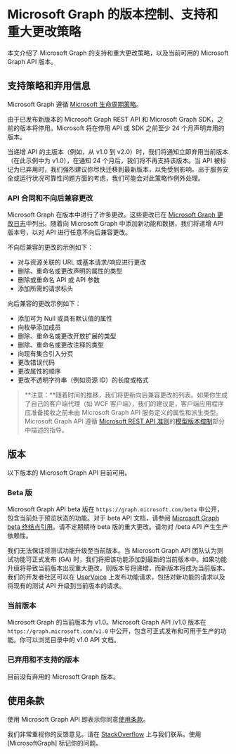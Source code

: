 # <a name="versioning-support-and-breaking-change-policies-for-microsoft-graph"></a>Microsoft Graph 的版本控制、支持和重大更改策略 

本文介绍了 Microsoft Graph 的支持和重大更改策略，以及当前可用的 Microsoft Graph API 版本。

## <a name="support-policy-and-deprecation-information"></a>支持策略和弃用信息

Microsoft Graph 遵循 [Microsoft 生命周期策略](https://support.microsoft.com/en-us/lifecycle)。 

由于已发布新版本的 Microsoft Graph REST API 和 Microsoft Graph SDK，之前的版本将停用。Microsoft 将在停用 API 或 SDK 之前至少 24 个月声明弃用的版本。 

当递增 API 的主版本（例如，从 v1.0 到 v2.0）时，我们将通知立即弃用当前版本（在此示例中为 v1.0），在通知 24 个月后，我们将不再支持该版本。当 API 被标记为已弃用时，我们强烈建议你尽快迁移到最新版本，以免受到影响。出于服务安全或运行状况可靠性问题方面的考虑，我们可能会对此策略作例外处理。 

### <a name="api-contract-and-non-backward-compatible-changes"></a>API 合同和不向后兼容更改

Microsoft Graph 在版本中进行了许多更改。这些更改已在 [Microsoft Graph 更改日志](changelog.md)中列出。随着向 Microsoft Graph 中添加新功能和数据，我们将递增 API 版本号，以对 API 进行任意不向后兼容更改。 

不向后兼容的更改的示例如下：

 - 对与资源关联的 URL 或基本请求/响应进行更改    
 - 删除、重命名或更改声明的属性的类型
 - 删除或重命名 API 或 API 参数
 - 添加所需的请求标头

向后兼容的更改示例如下：

 - 添加可为 Null 或具有默认值的属性
 - 向枚举添加成员
 - 删除、重命名或更改开放扩展的类型
 - 删除、重命名或更改注释的类型
 - 向现有集合引入分页
 - 更改错误代码
 - 更改属性的顺序
 - 更改不透明字符串（例如资源 ID）的长度或格式

>**注意：**随着时间的推移，我们将更新向后兼容更改的列表。如果你生成了自己的客户端代理（如 WCF 客户端），我们的建议是，客户端应用程序应准备接收之前未由 Microsoft Graph API 服务定义的属性和派生类型。Microsoft Graph API 遵循 [Microsoft REST API 准则](https://github.com/microsoft/api-guidelines/)的[模型版本控制](https://github.com/Microsoft/api-guidelines/blob/master/Guidelines.md#12-versioning)部分中描述的指导。 

## <a name="versions"></a>版本

以下版本的 Microsoft Graph API 目前可用。

### <a name="beta-version"></a>Beta 版
Microsoft Graph API beta 版在 `https://graph.microsoft.com/beta` 中公开，包含当前处于预览状态的功能。对于 beta API 文档，请参阅 [Microsoft Graph beta 终结点引用](../api-reference/beta/beta-overview.md)。请不定期期待 beta 版的重大更改。请勿对 /beta API 产生生产依赖性。

我们无法保证将测试功能升级至当前版本。当 Microsoft Graph API 团队认为测试功能可正式发布 (GA) 时，我们将把该功能添加到最新的当前版本中。如果功能升级将导致当前版本出现重大更改，则版本号将递增，而新版本将成为当前版本。我们的开发者社区可以在 [UserVoice](https://officespdev.uservoice.com/) 上发布功能请求，包括对新功能的请求以及将现有的测试 API 升级到当前版本的请求。 

### <a name="current-version"></a>当前版本

Microsoft Graph 的当前版本为 v1.0。Microsoft Graph API /v1.0 版本在 `https://graph.microsoft.com/v1.0` 中公开，包含可正式发布和可用于生产的功能。你可以浏览目录中的 v1.0 API 文档。

### <a name="deprecated-and-unsupported-versions"></a>已弃用和不支持的版本

目前没有弃用的 Microsoft Graph 版本。

## <a name="terms-of-use"></a>使用条款

使用 Microsoft Graph API 即表示你同意[使用条款](https://msdn.microsoft.com/en-us/cc300389)。 

我们非常重视你的反馈意见。请在 [StackOverflow](https://stackoverflow.com/questions/tagged/microsoftgraph?sort=newest) 上与我们联系。使用 [MicrosoftGraph] 标记你的问题。
